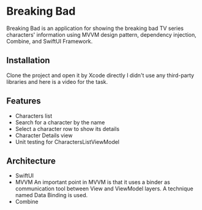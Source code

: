 # Breaking Bad

Breaking Bad is an application for showing the breaking bad TV series characters' information using MVVM design pattern, dependency injection, Combine, and SwiftUI Framework.

## Installation

Clone the project and open it by Xcode directly I didn't use any third-party libraries and here is a video for the task.

## Features

- Characters list
- Search for a character by the name
- Select a character row to show its details
- Character Details view
- Unit testing for CharactersListViewModel


## Architecture

- SwiftUI
- MVVM An important point in MVVM is that it uses a binder as communication tool between View and ViewModel layers. A technique named Data Binding is used.
- Combine

